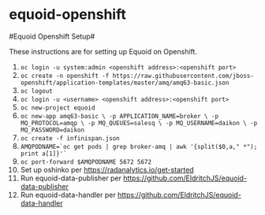 # equoid-openshift

#Equoid Openshift Setup#

These instructions are for setting up Equoid on Openshift.

1. `oc login -u system:admin <openshift address>:<openshift port>`
2. `oc create -n openshift -f https://raw.githubusercontent.com/jboss-openshift/application-templates/master/amq/amq63-basic.json`
3. `oc logout`
4. `oc login -u <username> <openshift address>:<openshift port>`
5. `oc new-project equoid`
6. `oc new-app amq63-basic \
	-p APPLICATION_NAME=broker \
	-p MQ_PROTOCOL=amqp \
	-p MQ_QUEUES=salesq \
	-p MQ_USERNAME=daikon \
	-p MQ_PASSWORD=daikon`
7. `oc create -f infinispan.json`
8. ``AMQPODNAME=`oc get pods | grep broker-amq | awk '{split($0,a," *"); print a[1]}'` ``
9. `oc port-forward $AMQPODNAME 5672 5672`
10. Set up oshinko per https://radanalytics.io/get-started
11. Run equoid-data-publisher per https://github.com/EldritchJS/equoid-data-publisher
12. Run equoid-data-handler per https://github.com/EldritchJS/equoid-data-handler 
